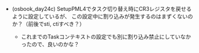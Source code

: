 - (osbook_day24c) SetupPML4でタスク切り替え時にCR3レジスタを戻せるように設定しているが、
この設定中に割り込みが発生するのはまずくないのか？（前後でsti, ctiすべき？）

    - これまでのTaskコンテキストの設定でも別に割り込み禁止にしていなかったので、良いのかな？